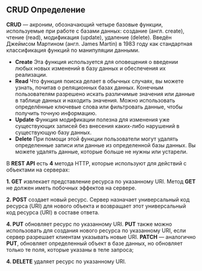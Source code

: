 ## CRUD Определение
**CRUD** — акроним, обозначающий четыре базовые функции, используемые при работе с базами данных: создание (англ. create), чтение (read), модификация (update), удаление (delete). Введён Джеймсом Мартином (англ. James Martin) в 1983 году как стандартная классификация функций по манипуляции данными.
- **Create**
Эта функция используется для оповещения о введении любых новых изменений в базу данных и обеспечения их реализации. 
- **Read**
Что функция поиска делает в обычных случаях, вы можете узнать, почитав о реляционных базах данных. Конечным пользователям разрешено искать различимые значения или данные в таблице данных и находить значения. Можно использовать определённые ключевые слова или фильтровать данные, чтобы получить точную информацию.
- **Update**
Функция модификации полезна для изменения уже существующих записей без внесения каких-либо нарушений в существующую базу данных. 
- **Delete**
При помощи этой функции пользователи могут удалять определенные записи или данные из определенной базы данных. Вы можете удалять данные, которые больше не нужны или устарели. 

В **REST API** есть **4** метода HTTP, которые используют для действий с объектами на серверах:

**1. GET** извлекает представление ресурса по указанному URI. Метод **GET** не должен иметь побочных эффектов на сервере.

**2. POST** создает новый ресурс. Сервер назначает универсальный код ресурса (URI) для нового объекта и возвращает этот универсальный код ресурса (URI) в составе ответа. 

**4. PUT** обновляет ресурс по указанному URI. **PUT** также можно использовать для создания нового ресурса по указанному URI, если сервер разрешает клиентам указывать новые URI. **PATCH** — аналогично **PUT**, обновляет определенный объект в базе данных, но обновляет только те поля, которые указаны в теле запроса;

**4. DELETE** удаляет ресурс по указанному URI.
